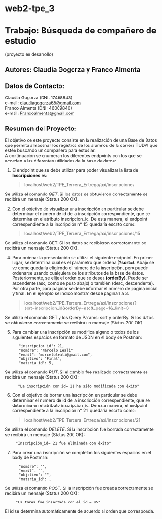 # web2-tpe_3

# Trabajo: Búsqueda de compañero de estudio
(proyecto en desarrollo)

   ## Autores: Claudia Gogorza y Franco Almenta

##  Datos de Contacto:  ##
Claudia Gogorza (DNI: 17468843)  
e-mail: claudiagogorza65@gmail.com  
Franco Almenta (DNI: 46009840)  
e-mail: Francoalmenta@gmail.com  
## Resumen del Proyecto: ##  
El objetivo de este proyecto consiste en la realización de una Base de Datos que permita almacenar 
los registros de los alumnos de la carrera TUDAI que estén buscando un compañero para estudiar.  
A continuación se enumeran los diferentes endpoints con los que se acceden a las diferentes utilidades de la base de datos: 
1) El endpoint que se debe utilizar para poder visualizar la lista de **Inscripciones** es:
   
   > localhost/web2/TPE_Tercera_Entrega/api/inscripciones

Se utiliza el comando *GET*. Si los datos se obtuvieron correctamente se recibirá un mensaje (Status 200 OK).

2) Con el objetivo de visualizar una inscripción en particular se debe determinar el número de id
   de la inscripción correspondiente, que se determina en el atributo inscripcion_id. De esta manera, el endpoint correspondiente a la inscripción n° 15, quedaría escrito como:

   > localhost/web2/TPE_Tercera_Entrega/api/inscripciones/15
   
Se utiliza el comando GET. Si los datos se recibieron correctamente se recibirá un mensaje (Status 200 OK).
    
4) Para ordenar la presentación se utiliza el siguiente endpoint. En primer lugar, se determina cual es el parámetro que ordena **(?sort=)**. Abajo se ve como quedaría eligiendo el número de la inscripción, pero puede ordenarse usando cualquiera de los atributos de la base de datos. Posteriormente, se elije el orden que se desea **(orderBy)**. Puede ser ascendente (asc, como se puso abajo) o también (desc, descendente). Por otra parte, para paginar se debe informar el número de página inicial y final. En el ejemplo se indico mostrar desde página 1 a 3.

   > localhost/web2/TPE_Tercera_Entrega/api/inscripciones?sort=inscripcion_id&orderBy=asc&_page=1&_limit=3
   
Se utiliza el comando GET y los Query Params: sort y orderBy. Si los datos se obtuvieron correctamente se recibirá un mensaje (Status 200 OK). 

5) Para cambiar una inscripción se modifica alguno o todos de los siguientes espacios en formato de JSON en el body de Postman:

          "inscripcion_id": 21,
          "nombre": "Marcelo Leali",  
          "email": "marceloleali@gmail.com",  
          "objetivo": "Final",  
          "materia_id": 5,

Se utiliza el comando *PUT*. Si el cambio fue realizado correctamente se recibirá un mensaje (Status 200 OK):  
  
          "La inscripción con id= 21 ha sido modificada con éxito"

6) Con el objetivo de borrar una inscripción en particular se debe determinar el número de id de la inscrioción correspondiente, que se determina en el atributo inscripcion_id. De esta manera, el endpoint correspondiente a la inscripción n° 21, quedaría escrito como:  

   > localhost/web2/TPE_Tercera_Entrega/api/inscripciones/21

Se utiliza el comando *DELETE*. Si la inscripción fue borrada correctamente se recibirá un mensaje (Status 200 OK): 

         "Inscripción_id= 21 fue eliminada con éxito"

7) Para crear una inscripción se completan los siguientes espacios en el body de Postman:  

          "nombre": "",  
          "email": "",  
          "objetivo": "",  
          "materia_id": ,

Se utiliza el comando *POST*. Si la inscripción fue creada correctamente se recibirá un mensaje (Status 200 OK):  

         "La tarea fue insertada con el id = 45"

El id se determina automáticamente de acuerdo al orden que corresponda.

